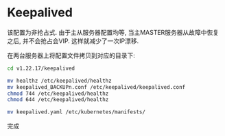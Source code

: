 # Keepalived

该配置为非抢占式. 由于主从服务器配置均等, 当主MASTER服务器从故障中恢复之后, 并不会抢占会VIP. 这样就减少了一次IP漂移.

在两台服务器上将配置文件拷贝到对应的目录下:

```sh
cd v1.22.17/keepalived

mv healthz /etc/keepalived/healthz
mv keepalived_BACKUPn.conf /etc/keepalived/keepalived.conf
chmod 744 /etc/keepalived/healthz
chmod 644 /etc/keepalived/healthz

mv keepalived.yaml /etc/kubernetes/manifests/
```

完成